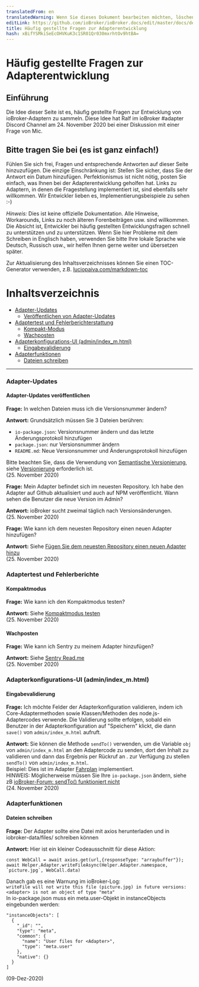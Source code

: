 ```yaml
---
translatedFrom: en
translatedWarning: Wenn Sie dieses Dokument bearbeiten möchten, löschen Sie bitte das Feld "translationsFrom". Andernfalls wird dieses Dokument automatisch erneut übersetzt
editLink: https://github.com/ioBroker/ioBroker.docs/edit/master/docs/de/dev/adapter-dev-faq.md
title: Häufig gestellte Fragen zur Adapterentwicklung
hash: xBifYSMkiSeEcOHVKuK3c1SR01Qr030mxrhtOv9htBA=
---
```

# Häufig gestellte Fragen zur Adapterentwicklung
## Einführung
Die Idee dieser Seite ist es, häufig gestellte Fragen zur Entwicklung von ioBroker-Adaptern zu sammeln.
Diese Idee hat Ralf im ioBroker #adapter Discord Channel am 24. November 2020 bei einer Diskussion mit einer Frage von Mic.

## Bitte tragen Sie bei (es ist ganz einfach!)
Fühlen Sie sich frei, Fragen und entsprechende Antworten auf dieser Seite hinzuzufügen. Die einzige Einschränkung ist: Stellen Sie sicher, dass Sie der Antwort ein Datum hinzufügen. Perfektionismus ist nicht nötig, posten Sie einfach, was Ihnen bei der Adapterentwicklung geholfen hat. Links zu Adaptern, in denen die Fragestellung implementiert ist, sind ebenfalls sehr willkommen. Wir Entwickler lieben es, Implementierungsbeispiele zu sehen :-)

*Hinweis:* Dies ist keine offizielle Dokumentation. Alle Hinweise, Workarounds, Links zu noch älteren Forenbeiträgen usw. sind willkommen. Die Absicht ist, Entwickler bei häufig gestellten Entwicklungsfragen schnell zu unterstützen und zu unterstützen. Wenn Sie hier Probleme mit dem Schreiben in Englisch haben, verwenden Sie bitte Ihre lokale Sprache wie Deutsch, Russisch usw., wir helfen Ihnen gerne weiter und übersetzen später.

Zur Aktualisierung des Inhaltsverzeichnisses können Sie einen TOC-Generator verwenden, z.B. [luciopaiva.com/markdown-toc](https://luciopaiva.com/markdown-toc/)

# Inhaltsverzeichnis
- [Adapter-Updates](#adapter-updates)
  - [Veröffentlichen von Adapter-Updates](#publishing-adapter-updates)
- [Adaptertest und Fehlerberichterstattung](#adapter-testing-and-error-reporting)
  - [Kompakt-Modus](#Kompakt-Modus)
  - [Wachposten](#Wachposten)
- [Adapterkonfigurations-UI (admin/index_m.html)](#adapter-configuration-ui-adminindexmhtml)
  - [Eingabevalidierung](#eingabe-validierung)
- [Adapterfunktionen](#adapter-Funktionen)
  - [Dateien schreiben](#writing-Dateien)

---

### Adapter-Updates
#### Adapter-Updates veröffentlichen
**Frage:** In welchen Dateien muss ich die Versionsnummer ändern?

**Antwort:** Grundsätzlich müssen Sie 3 Dateien berühren:

 * `io-package.json`: Versionsnummer ändern und das letzte Änderungsprotokoll hinzufügen
 * `package.json`: nur Versionsnummer ändern
 * `README.md`: Neue Versionsnummer und Änderungsprotokoll hinzufügen

Bitte beachten Sie, dass die Verwendung von [Semantische Versionierung](https://semver.org/), siehe [Versionierung](https://github.com/ioBroker/ioBroker.docs/blob/master/docs/en/dev/adapterdev.md#versioning) erforderlich ist.<br> (25. November 2020)

**Frage:** Mein Adapter befindet sich im neuesten Repository. Ich habe den Adapter auf Github aktualisiert und auch auf NPM veröffentlicht. Wann sehen die Benutzer die neue Version im Admin?

**Antwort:** ioBroker sucht zweimal täglich nach Versionsänderungen.<br> (25. November 2020)

**Frage:** Wie kann ich dem neuesten Repository einen neuen Adapter hinzufügen?

**Antwort:** Siehe [Fügen Sie dem neuesten Repository einen neuen Adapter hinzu](https://github.com/ioBroker/ioBroker.repositories#add-a-new-adapter-to-the-latest-repository)<br> (25. November 2020)

### Adaptertest und Fehlerberichte
#### Kompaktmodus
**Frage:** Wie kann ich den Kompaktmodus testen?

**Antwort:** Siehe [Kompaktmodus testen](https://forum.iobroker.net/topic/32789/anleitung-f%C3%BCr-adapter-entwickler-compact-mode-testen)<br> (25. November 2020)

#### Wachposten
**Frage:** Wie kann ich Sentry zu meinem Adapter hinzufügen?

**Antwort:** Siehe [Sentry Read.me](https://github.com/ioBroker/plugin-sentry#readme)<br> (25. November 2020)

### Adapterkonfigurations-UI (admin/index_m.html)
#### Eingabevalidierung
**Frage:** Ich möchte Felder der Adapterkonfiguration validieren, indem ich Core-Adaptermethoden sowie Klassen/Methoden des node.js-Adaptercodes verwende. Die Validierung sollte erfolgen, sobald ein Benutzer in der Adapterkonfiguration auf "Speichern" klickt, die dann `save()` von `admin/index_m.html` aufruft.

**Antwort:** Sie können die Methode `sendTo()` verwenden, um die Variable `obj` von `admin/index_m.html` an den Adaptercode zu senden, dort den Inhalt zu validieren und dann das Ergebnis per Rückruf an . zur Verfügung zu stellen `sendTo()` von `admin/index_m.html`.<br> Beispiel: Dies ist im Adapter [Fahrplan](https://github.com/gaudes/ioBroker.fahrplan) implementiert.<br> HINWEIS: Möglicherweise müssen Sie Ihre `io-package.json` ändern, siehe zB [ioBroker-Forum: sendTo() funktioniert nicht](https://forum.iobroker.net/topic/5205/gel%C3%B6st-sendto-in-eigenem-adapter-funktioniert-nicht/)<br> (24. November 2020)

### Adapterfunktionen
#### Dateien schreiben
**Frage:** Der Adapter sollte eine Datei mit axios herunterladen und in iobroker-data/files/<adapter> schreiben können

**Antwort:** Hier ist ein kleiner Codeausschnitt für diese Aktion:

```
const WebCall = await axios.get(url,{responseType: "arraybuffer"});
await Helper.Adapter.writeFileAsync(Helper.Adapter.namespace, `picture.jpg`, WebCall.data)
```

Danach gab es eine Warnung im ioBroker-Log:<br> `writeFile will not write this file (picture.jpg) in future versions: <adapter> is not an object of type "meta"`<br> In io-package.json muss ein meta.user-Objekt in instanceObjects eingebunden werden:<br>

```
"instanceObjects": [
  {
    "_id": "",
    "type": "meta",
    "common": {
      "name": "User files for <Adapter>",
      "type": "meta.user"
    },
    "native": {}
  }
]
```

(09-Dez-2020)